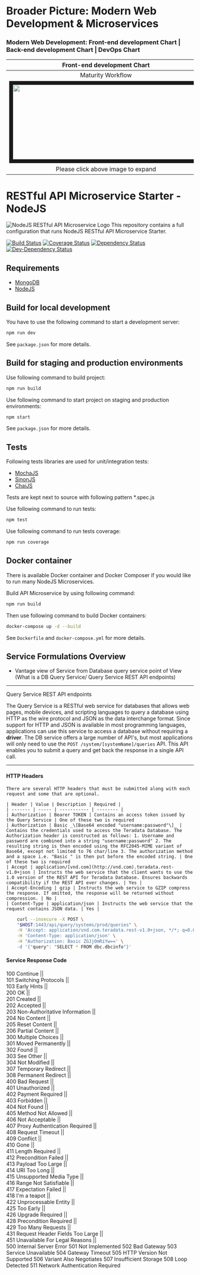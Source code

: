 # Broader Picture: Modern Web Development & Microservices

### Modern Web Development: Front-end development Chart | Back-end development Chart | DevOps Chart


|**Front-end development Chart**| **Back-end development Chart**| ** DevOps Chart** |
| :---: | :---:| :---:|
| Maturity Workflow | Maturity Workflow| Maturity Workflow|
|<img src="https://cdn-media-1.freecodecamp.org/images/X1UBzxNCwcSObhADgNlvqkiTZbxd3Lh54JRB" width="500" height="200" border="10">|<img src="https://cdn-media-1.freecodecamp.org/images/T-HBsux0jMPZVBh3hzjfpr-JFjaeb8Hvs3WL" width="500" height="200" border="10">|<img src="https://cdn-media-1.freecodecamp.org/images/WnVFGkrQRNURbszCc6455fC8CaQbyNtWBuuL" width="500" height="200" border="10">|
| Please click above image to expand | Please click above image to expand | Please click above image to expand | 

# RESTful API Microservice Starter -NodeJS 
![NodeJS RESTful API Microservice Logo](https://github.com/Abdizriel/nodejs-microservice-starter/blob/master/logo.jpg)
This repository contains a full configuration that runs NodeJS RESTful API Microservice Starter.

[![Build Status](https://secure.travis-ci.org/Abdizriel/nodejs-microservice-starter.png?branch=master)](https://travis-ci.org/Abdizriel/nodejs-microservice-starter)
[![Coverage Status](https://coveralls.io/repos/github/Abdizriel/nodejs-microservice-starter/badge.svg?branch=master)](https://coveralls.io/github/Abdizriel/nodejs-microservice-starter?branch=master)
[![Dependency Status](https://img.shields.io/david/Abdizriel/nodejs-microservice-starter.svg)](https://david-dm.org/Abdizriel/nodejs-microservice-starter)
[![Dev-Dependency Status](https://img.shields.io/david/dev/Abdizriel/nodejs-microservice-starter.svg)](https://david-dm.org/Abdizriel/nodejs-microservice-starter#info=devDependencies)

## Requirements

* [MongoDB](https://www.mongodb.com/download-center "MongoDB")
* [NodeJS](https://nodejs.org/en/download "NodeJS")

## Build for local development

You have to use the following command to start a development server:

```sh
npm run dev
```

See `package.json` for more details.

## Build for staging and production environments

Use following command to build project:

```sh
npm run build
```

Use following command to start project on staging and production environments:

```sh
npm start
```

See `package.json` for more details.

## Tests

Following tests libraries are used for unit/integration tests:
* [MochaJS](https://mochajs.org "MochaJS")
* [SinonJS](http://sinonjs.org "SinonJS")
* [ChaiJS](http://chaijs.com/ "ChaiJS")

Tests are kept next to source with following pattern *.spec.js

Use following command to run tests:

```sh
npm test
```

Use following command to run tests coverage:

```sh
npm run coverage
```

## Docker container

There is available Docker container and Docker Composer if you would like to run many NodeJS Microservices.

Build API Microservice by using following command:

```sh
npm run build
```

Then use following command to build Docker containers:

```sh
docker-compose up -d --build
```

See `Dockerfile` and `docker-compose.yml` for more details.


## Service Formulations Overview
- Vantage view of Service from Database query service point of View (What is a DB Query Service/ Query Service REST API endpoints)

***
Query Service REST API endpoints

The Query Service is a RESTful web service for databases that allows web pages, mobile devices, and scripting languages to query a database using HTTP as the wire protocol and JSON as the data interchange format. Since support for HTTP and JSON is available in most programming languages, applications can use  this service to access a database without requiring a **driver**.
The DB service offers a large number of API's, but most applications will only need to use the  `POST /system/[systemName]/queries` API. This API enables you to submit a query and get back the response in a   single API call.

****

 #### HTTP Headers

    There are several HTTP headers that must be submitted along with each request and some that are optional.

    | Header | Value | Description | Required |
    | ------- | ----- | ----------- | -------- |
    | Authorization | Bearer TOKEN | Contains an access token issued by the Query Service | One of these two is required
    | Authorization | Basic _\[Base64 encoded "username:password"\]_ | Contains the credentials used to access the Teradata Database. The Authorization header is constructed as follows: 1. Username and password are combined into a string "username:password" 2. The resulting string is then encoded using the RFC2045-MIME variant of Base64, except not limited to 76 char/line 3. The authorization method and a space i.e. "Basic " is then put before the encoded string. | One of these two is required
    | Accept | application/[vnd.com](http://vnd.com).teradata.rest-v1.0+json | Instructs the web service that the client wants to use the 1.0 version of the REST API for Teradata Database. Ensures backwards compatibility if the REST API ever changes. | Yes |
    | Accept-Encoding | gzip | Instructs the web service to GZIP compress the response. If omitted, the response will be returned without compression. | No |
    | Content-Type | application/json | Instructs the web service that the request contains JSON data. | Yes |

```bash
    curl --insecure -X POST \
    "$HOST:1443/api/query/systems/prod/queries" \
    -H 'Accept: application/vnd.com.teradata.rest-v1.0+json, */*; q=0.01' \
    -H 'Content-Type: application/json' \
    -H "Authorization: Basic ZGJjOmRiYw==' \
    -d '{"query": "SELECT * FROM dbc.dbcinfo"}'
```

#### Service Response Code
100 Continue  ||  
101 Switching Protocols  ||  
103 Early Hints  ||  
200 OK  ||  
201 Created  ||  
202 Accepted  ||  
203 Non-Authoritative Information  ||  
204 No Content  ||  
205 Reset Content  ||  
206 Partial Content  ||  
300 Multiple Choices  ||  
301 Moved Permanently  ||  
302 Found  ||  
303 See Other  ||  
304 Not Modified  ||  
307 Temporary Redirect  ||  
308 Permanent Redirect  ||  
400 Bad Request  ||  
401 Unauthorized  ||  
402 Payment Required  ||  
403 Forbidden  ||  
404 Not Found  ||  
405 Method Not Allowed  ||  
406 Not Acceptable  ||  
407 Proxy Authentication Required  ||  
408 Request Timeout  ||  
409 Conflict  ||  
410 Gone  ||  
411 Length Required  ||  
412 Precondition Failed  ||  
413 Payload Too Large  ||  
414 URI Too Long  ||  
415 Unsupported Media Type  ||  
416 Range Not Satisfiable  ||  
417 Expectation Failed  ||  
418 I'm a teapot  ||  
422 Unprocessable Entity  ||  
425 Too Early  ||  
426 Upgrade Required  ||  
428 Precondition Required  ||  
429 Too Many Requests  ||  
431 Request Header Fields Too Large  ||  
451 Unavailable For Legal Reasons  ||  
500 Internal Server Error
501 Not Implemented
502 Bad Gateway
503 Service Unavailable
504 Gateway Timeout
505 HTTP Version Not Supported
506 Variant Also Negotiates
507 Insufficient Storage
508 Loop Detected
511 Network Authentication Required
